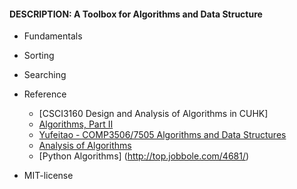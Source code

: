 #### DESCRIPTION: A Toolbox for Algorithms and Data Structure

* Fundamentals
* Sorting
* Searching

* Reference
  - [CSCI3160 Design and Analysis of Algorithms in CUHK]
  - [Algorithms, Part II](https://www.coursera.org/learn/java-data-structures-algorithms-2)
  - [Yufeitao - COMP3506/7505 Algorithms and Data Structures](http://staff.itee.uq.edu.au/taoyf/course/comp3506/www/)
  - [Analysis of Algorithms](https://www.coursera.org/learn/analysis-of-algorithms)
  - [Python Algorithms] (http://top.jobbole.com/4681/)
  
* MIT-license

